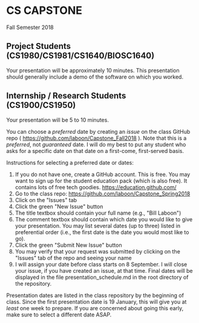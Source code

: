 # CS CAPSTONE
Fall Semester 2018

## Project Students (CS1980/CS1981/CS1640/BIOSC1640)

Your presentation will be approximately 10 minutes.   This presentation should generally include a demo of the software on which you worked.

## Internship / Research Students (CS1900/CS1950)

Your presentation will be 5 to 10 minutes.

You can choose a _preferred_ date by creating an _issue_ on the class GitHub repo ( https://github.com/laboon/Capstone_Fall2018 ).  Note that this is a _preferred_, not _guaranteed_ date.  I will do my best to put any student who asks for a specific date on that date on a first-come, first-served basis.

Instructions for selecting a preferred date or dates:

1. If you do not have one, create a GitHub account.  This is free.  You may want to sign up for the student education pack (which is also free).  It contains lots of free tech goodies.  https://education.github.com/
2. Go to the class repo: https://github.com/laboon/Capstone_Spring2018
3. Click on the "Issues" tab
4. Click the green "New Issue" button
5. The title textbox should contain your full name (e.g., "Bill Laboon")
6. The comment textbox should contain which date you would like to give your presentation.  You may list several dates (up to three) listed in preferential order (i.e., the first date is the date you would most like to go).
7. Click the green "Submit New Issue" button
8. You may verify that your request was submitted by clicking on the "Issues" tab of the repo and seeing your name
9. I will assign your date before class starts on 8 September.  I will close your issue, if you have created an issue, at that time.  Final dates will be displayed in the file presentation_schedule.md in the root directory of the repository.

Presentation dates are listed in the class repository by the beginning of class.  Since the first presentation date is 19 January, this will give you at _least_ one week to prepare.  If you are concerned about going this early, make sure to select a different date ASAP.
